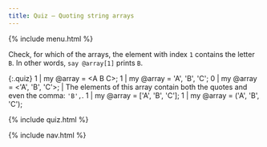 ```yaml
---
title: Quiz — Quoting string arrays
---
```


{% include menu.html %}

Check, for which of the arrays, the element with index `1` contains the letter `B`. In other words, `say @array[1]` prints `B`.

{:.quiz}
1 | my @array = &lt;A B C&gt;;
1 | my @array = &apos;A&apos;, &apos;B&apos;, &apos;C&apos;;
0 | my @array = <&apos;A&apos;, &apos;B&apos;, &apos;C&apos;>; | The elements of this array contain both the quotes and even the comma: `'B',`.
1 | my @array = [&apos;A&apos;, &apos;B&apos;, &apos;C&apos;];
1 | my @array = (&apos;A&apos;, &apos;B&apos;, &apos;C&apos;);

{% include quiz.html %}

{% include nav.html %}
